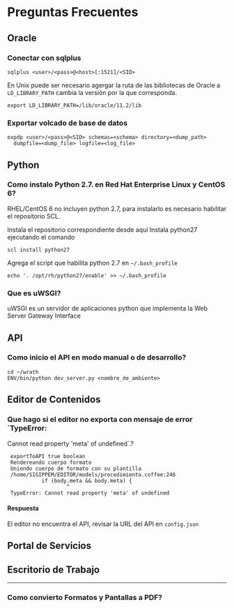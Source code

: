 Preguntas Frecuentes
====================

Oracle
------

### Conectar con sqlplus


    sqlplus <user>/<pass>@<host>[:1521]/<SID>

En Unix puede ser necesario agergar la ruta de las bibliotecas de
Oracle a `LD_LIBRARY_PATH` cambia la versión por la que corresponda.


    export LD_LIBRARY_PATH=/lib/oracle/11.2/lib



### Exportar volcado de base de datos


    expdp <user>/<pass>@<SID> schemas=<schema> directory=<dump_path>
      dumpfile=<dump_file> logfile=<log_file>


Python
------

### Como instalo Python 2.7. en Red Hat Enterprise Linux y CentOS 6?

RHEL/CentOS 6 no incluyen python 2.7, para instalarlo es necesario
habilitar el repositorio SCL.

Instala el repositorio correspondiente desde aquí
Instala python27 ejecutando el comando


    scl install python27


Agrega el script que habilita python 2.7 en `~/.bash_profile`


    echo '. /opt/rh/python27/enable' >> ~/.bash_profile


### Que es uWSGI?

uWSGI es un servidor de aplicaciones python que implementa la Web
Server Gateway Interface


API
---

### Como inicio el API en modo manual o de desarrollo?


    cd ~/wrath
    ENV/bin/python dev_server.py <nombre_de_ambiente>




Editor de Contenidos
--------------------

### Que hago si el editor no exporta con mensaje de error `TypeError:
Cannot read property 'meta' of undefined`.?


     exportToAPI true boolean
     Rendereando cuerpo formato
     Uniendo cuerpo de formato con su plantilla
     /home/SIGIPPEM/EDITOR/models/procedimiento.coffee:246
               if (body.meta && body.meta) {
                       ^
     TypeError: Cannot read property 'meta' of undefined


#### Respuesta

El editor no encuentra el API, revisar la URL del API en `config.json`


Portal de Servicios
-------------------





Escritorio de Trabajo
---------------------







---
### Como convierto Formatos y Pantallas a PDF?


